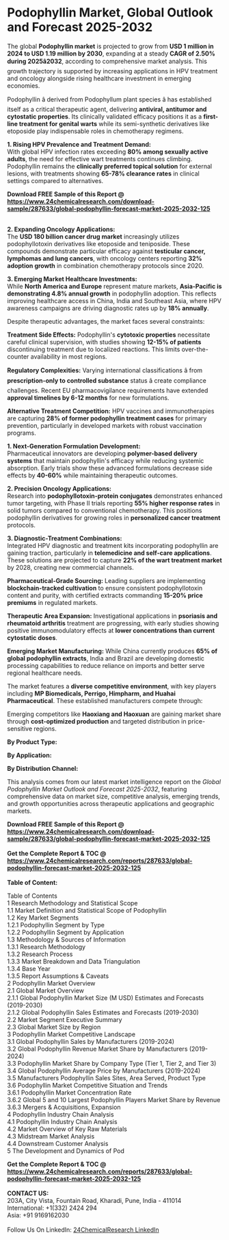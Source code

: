 <h1>Podophyllin Market, Global Outlook and Forecast 2025-2032</h1><p>The global <strong>Podophyllin market</strong> is projected to grow from <strong>USD 1 million in 2024 to USD 1.19 million by 2030</strong>, expanding at a steady <strong>CAGR of 2.50% during 2025â2032</strong>, according to comprehensive market analysis. This growth trajectory is supported by increasing applications in HPV treatment and oncology alongside rising healthcare investment in emerging economies.</p><p>Podophyllin â derived from Podophyllum plant species â has established itself as a critical therapeutic agent, delivering <strong>antiviral, antitumor and cytostatic properties</strong>. Its clinically validated efficacy positions it as a <strong>first-line treatment for genital warts</strong> while its semi-synthetic derivatives like etoposide play indispensable roles in chemotherapy regimens.</p><p><strong>1. Rising HPV Prevalence and Treatment Demand:</strong><br>
With global HPV infection rates exceeding <strong>80% among sexually active adults</strong>, the need for effective wart treatments continues climbing. Podophyllin remains the <strong>clinically preferred topical solution</strong> for external lesions, with treatments showing <strong>65-78% clearance rates</strong> in clinical settings compared to alternatives.</p><div><b>Download FREE Sample of this Report @ 
            <a href="https://www.24chemicalresearch.com/download-sample/287633/global-podophyllin-forecast-market-2025-2032-125">
            https://www.24chemicalresearch.com/download-sample/287633/global-podophyllin-forecast-market-2025-2032-125</a></b></div><br><p><strong>2. Expanding Oncology Applications:</strong><br>
The <strong>USD 180 billion cancer drug market</strong> increasingly utilizes podophyllotoxin derivatives like etoposide and teniposide. These compounds demonstrate particular efficacy against <strong>testicular cancer, lymphomas and lung cancers</strong>, with oncology centers reporting <strong>32% adoption growth</strong> in combination chemotherapy protocols since 2020.</p><p><strong>3. Emerging Market Healthcare Investments:</strong><br>
While <strong>North America and Europe</strong> represent mature markets, <strong>Asia-Pacific is demonstrating 4.8% annual growth</strong> in podophyllin adoption. This reflects improving healthcare access in China, India and Southeast Asia, where HPV awareness campaigns are driving diagnostic rates up by <strong>18% annually</strong>.</p><p>Despite therapeutic advantages, the market faces several constraints:</p><p><strong>Treatment Side Effects:</strong> Podophyllin's <strong>cytotoxic properties</strong> necessitate careful clinical supervision, with studies showing <strong>12-15% of patients</strong> discontinuing treatment due to localized reactions. This limits over-the-counter availability in most regions.</p><p><strong>Regulatory Complexities:</strong> Varying international classifications â from <strong>prescription-only to controlled substance</strong> status â create compliance challenges. Recent EU pharmacovigilance requirements have extended <strong>approval timelines by 6-12 months</strong> for new formulations.</p><p><strong>Alternative Treatment Competition:</strong> HPV vaccines and immunotherapies are capturing <strong>28% of former podophyllin treatment cases</strong> for primary prevention, particularly in developed markets with robust vaccination programs.</p><p><strong>1. Next-Generation Formulation Development:</strong><br>
Pharmaceutical innovators are developing <strong>polymer-based delivery systems</strong> that maintain podophyllin's efficacy while reducing systemic absorption. Early trials show these advanced formulations decrease side effects by <strong>40-60%</strong> while maintaining therapeutic outcomes.</p><p><strong>2. Precision Oncology Applications:</strong><br>
Research into <strong>podophyllotoxin-protein conjugates</strong> demonstrates enhanced tumor targeting, with Phase II trials reporting <strong>55% higher response rates</strong> in solid tumors compared to conventional chemotherapy. This positions podophyllin derivatives for growing roles in <strong>personalized cancer treatment</strong> protocols.</p><p><strong>3. Diagnostic-Treatment Combinations:</strong><br>
Integrated HPV diagnostic and treatment kits incorporating podophyllin are gaining traction, particularly in <strong>telemedicine and self-care applications</strong>. These solutions are projected to capture <strong>22% of the wart treatment market</strong> by 2028, creating new commercial channels.</p><p><strong>Pharmaceutical-Grade Sourcing:</strong> Leading suppliers are implementing <strong>blockchain-tracked cultivation</strong> to ensure consistent podophyllotoxin content and purity, with certified extracts commanding <strong>15-20% price premiums</strong> in regulated markets.</p><p><strong>Therapeutic Area Expansion:</strong> Investigational applications in <strong>psoriasis and rheumatoid arthritis</strong> treatment are progressing, with early studies showing positive immunomodulatory effects at <strong>lower concentrations than current cytostatic doses</strong>.</p><p><strong>Emerging Market Manufacturing:</strong> While China currently produces <strong>65% of global podophyllin extracts</strong>, India and Brazil are developing domestic processing capabilities to reduce reliance on imports and better serve regional healthcare needs.</p><p>The market features a <strong>diverse competitive environment</strong>, with key players including <strong>MP Biomedicals, Perrigo, Himpharm, and Huahai Pharmaceutical</strong>. These established manufacturers compete through:</p><p>Emerging competitors like <strong>Haoxiang and Haoxuan</strong> are gaining market share through <strong>cost-optimized production</strong> and targeted distribution in price-sensitive regions.</p><p><strong>By Product Type:</strong></p><p><strong>By Application:</strong></p><p><strong>By Distribution Channel:</strong></p><p>This analysis comes from our latest market intelligence report on the <em>Global Podophyllin Market Outlook and Forecast 2025-2032</em>, featuring comprehensive data on market size, competitive analysis, emerging trends, and growth opportunities across therapeutic applications and geographic markets.</p><div><b>Download FREE Sample of this Report @ 
            <a href="https://www.24chemicalresearch.com/download-sample/287633/global-podophyllin-forecast-market-2025-2032-125">
            https://www.24chemicalresearch.com/download-sample/287633/global-podophyllin-forecast-market-2025-2032-125</a></b></div><br><div><b>Get the Complete Report & TOC @ 
            <a href="https://www.24chemicalresearch.com/reports/287633/global-podophyllin-forecast-market-2025-2032-125">
            https://www.24chemicalresearch.com/reports/287633/global-podophyllin-forecast-market-2025-2032-125</a></b></div><br>
            <b>Table of Content:</b><p>Table of Contents<br />
1 Research Methodology and Statistical Scope<br />
1.1 Market Definition and Statistical Scope of Podophyllin<br />
1.2 Key Market Segments<br />
1.2.1 Podophyllin Segment by Type<br />
1.2.2 Podophyllin Segment by Application<br />
1.3 Methodology & Sources of Information<br />
1.3.1 Research Methodology<br />
1.3.2 Research Process<br />
1.3.3 Market Breakdown and Data Triangulation<br />
1.3.4 Base Year<br />
1.3.5 Report Assumptions & Caveats<br />
2 Podophyllin Market Overview<br />
2.1 Global Market Overview<br />
2.1.1 Global Podophyllin Market Size (M USD) Estimates and Forecasts (2019-2030)<br />
2.1.2 Global Podophyllin Sales Estimates and Forecasts (2019-2030)<br />
2.2 Market Segment Executive Summary<br />
2.3 Global Market Size by Region<br />
3 Podophyllin Market Competitive Landscape<br />
3.1 Global Podophyllin Sales by Manufacturers (2019-2024)<br />
3.2 Global Podophyllin Revenue Market Share by Manufacturers (2019-2024)<br />
3.3 Podophyllin Market Share by Company Type (Tier 1, Tier 2, and Tier 3)<br />
3.4 Global Podophyllin Average Price by Manufacturers (2019-2024)<br />
3.5 Manufacturers Podophyllin Sales Sites, Area Served, Product Type<br />
3.6 Podophyllin Market Competitive Situation and Trends<br />
3.6.1 Podophyllin Market Concentration Rate<br />
3.6.2 Global 5 and 10 Largest Podophyllin Players Market Share by Revenue<br />
3.6.3 Mergers & Acquisitions, Expansion<br />
4 Podophyllin Industry Chain Analysis<br />
4.1 Podophyllin Industry Chain Analysis<br />
4.2 Market Overview of Key Raw Materials<br />
4.3 Midstream Market Analysis<br />
4.4 Downstream Customer Analysis<br />
5 The Development and Dynamics of Pod</p><div><b>Get the Complete Report & TOC @ 
            <a href="https://www.24chemicalresearch.com/reports/287633/global-podophyllin-forecast-market-2025-2032-125">
            https://www.24chemicalresearch.com/reports/287633/global-podophyllin-forecast-market-2025-2032-125</a></b></div><br><b>CONTACT US:</b><br>
            203A, City Vista, Fountain Road, Kharadi, Pune, India - 411014<br>
            International: +1(332) 2424 294<br>
            Asia: +91 9169162030 <br><br>
            Follow Us On LinkedIn: <a href="https://www.linkedin.com/company/24chemicalresearch/">24ChemicalResearch LinkedIn</a>